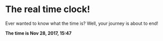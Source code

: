 # The real time clock!

Ever wanted to know what the time is? Well, your journey is about to end!

**The time is Nov 28, 2017, 15:47**